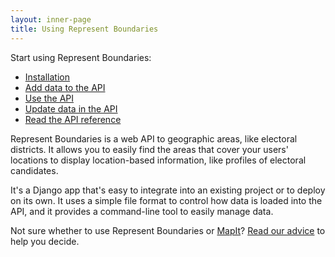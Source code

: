 ```yaml
---
layout: inner-page
title: Using Represent Boundaries
---
```


Start using Represent Boundaries:

* <a href="{{ site.baseurl }}/docs/install/">Installation</a>
* <a href="{{ site.baseurl }}/docs/import/">Add data to the API</a>
* <a href="{{ site.baseurl }}/docs/api/">Use the API</a>
* <a href="{{ site.baseurl }}/docs/manage/">Update data in the API</a>
* <a href="{{ site.baseurl }}/docs/reference/">Read the API reference</a>

Represent Boundaries is a web API to geographic areas, like electoral districts. It allows you to easily find the areas that cover your users' locations to display location-based information, like profiles of electoral candidates.

It's a Django app that's easy to integrate into an existing project or to deploy on its own. It uses a simple file format to control how data is loaded into the API, and it provides a command-line tool to easily manage data.

Not sure whether to use Represent Boundaries or [MapIt](http://mapit.poplus.org/)? <a href="{{ site.baseurl }}/docs/why/">Read our advice</a> to help you decide.
